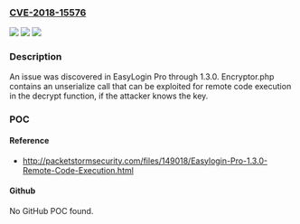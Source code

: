 ### [CVE-2018-15576](https://cve.mitre.org/cgi-bin/cvename.cgi?name=CVE-2018-15576)
![](https://img.shields.io/static/v1?label=Product&message=n%2Fa&color=blue)
![](https://img.shields.io/static/v1?label=Version&message=n%2Fa&color=blue)
![](https://img.shields.io/static/v1?label=Vulnerability&message=n%2Fa&color=brighgreen)

### Description

An issue was discovered in EasyLogin Pro through 1.3.0. Encryptor.php contains an unserialize call that can be exploited for remote code execution in the decrypt function, if the attacker knows the key.

### POC

#### Reference
- http://packetstormsecurity.com/files/149018/Easylogin-Pro-1.3.0-Remote-Code-Execution.html

#### Github
No GitHub POC found.

